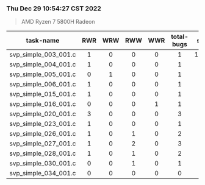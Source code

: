 ### Thu Dec 29 10:54:27 CST 2022
> AMD   Ryzen   7   5800H Radeon

| task-name | RWR | WRW | RWW | WWR | total-bugs| state | total time(ms) |
| :---: | :---: | :---: | :---: | :---: | :---: | :---: | :---: | 
| svp_simple_003_001.c | 1 | 0 | 0 | 0 | 1 | 15115 | 3831 |
| svp_simple_004_001.c | 1 | 0 | 0 | 0 | 1 | 196 | 107 |
| svp_simple_005_001.c | 0 | 1 | 0 | 0 | 1 | 637 | 342 |
| svp_simple_006_001.c | 1 | 0 | 0 | 0 | 1 | 818 | 477 |
| svp_simple_015_001.c | 1 | 0 | 0 | 0 | 1 | 78 | 81 |
| svp_simple_016_001.c | 0 | 0 | 0 | 1 | 1 | 24 | 38 |
| svp_simple_020_001.c | 3 | 0 | 0 | 0 | 3 | 206 | 274 |
| svp_simple_023_001.c | 1 | 0 | 0 | 0 | 1 | 55 | 53 |
| svp_simple_026_001.c | 1 | 0 | 1 | 0 | 2 | 267 | 159 |
| svp_simple_027_001.c | 1 | 0 | 2 | 0 | 3 | 193 | 127 |
| svp_simple_028_001.c | 1 | 0 | 1 | 0 | 2 | 514 | 246 |
| svp_simple_030_001.c | 0 | 0 | 1 | 0 | 1 | 336 | 174 |
| svp_simple_034_001.c | 0 | 0 | 0 | 0 | 0 | 24 | 23 |
